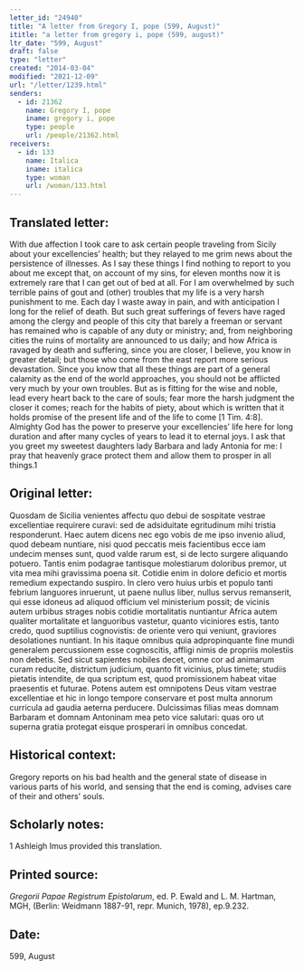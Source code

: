 ```yaml
---
letter_id: "24940"
title: "A letter from Gregory I, pope (599, August)"
ititle: "a letter from gregory i, pope (599, august)"
ltr_date: "599, August"
draft: false
type: "letter"
created: "2014-03-04"
modified: "2021-12-09"
url: "/letter/1239.html"
senders:
  - id: 21362
    name: Gregory I, pope
    iname: gregory i, pope
    type: people
    url: /people/21362.html
receivers:
  - id: 133
    name: Italica
    iname: italica
    type: woman
    url: /woman/133.html
---
```

<h2> Translated letter:</h2>With due affection I took care to ask certain people traveling from Sicily about your excellencies’ health; but they relayed to me grim news about the persistence of illnesses.  As I say these things I find nothing to report to you about me except that, on account of my sins, for eleven months now it is extremely rare that I can get out of bed at all.  For I am overwhelmed by such terrible pains of gout and (other) troubles that my life is a very harsh punishment to me.  Each day I waste away in pain, and with anticipation I long for the relief of death.  But such great sufferings of fevers have raged among the clergy and people of this city that barely a freeman or servant has remained who is capable of any duty or ministry; and, from neighboring cities the ruins of mortality are announced to us daily; and how Africa is ravaged by death and suffering, since you are closer,  I believe, you know in greater detail; but those who come from the east report more serious devastation.  Since you know that all these things are part of a general calamity as the end of the world approaches, you should not be afflicted very much by your own troubles.  But as is fitting for the wise and noble, lead every heart back to the care of souls; fear more the harsh judgment the closer it comes; reach for the habits of piety, about which is written that it holds promise of the present life and of the life to come [1 Tim. 4:8].  Almighty God has the power to preserve your excellencies’ life here for long duration and after many cycles of years to lead it to eternal joys.  I ask that you greet my sweetest daughters lady Barbara and lady Antonia for me: I pray that heavenly grace protect them and allow them to prosper in all things.1
<h2 class="mt-4"> Original letter:</h2>Quosdam de Sicilia venientes affectu quo debui de sospitate vestrae excellentiae requirere curavi:  sed de adsiduitate egritudinum mihi tristia responderunt.  Haec autem dicens nec ego vobis de me ipso invenio aliud, quod debeam nuntiare, nisi quod peccatis meis facientibus ecce iam undecim menses sunt, quod valde rarum est, si de lecto surgere aliquando potuero. Tantis enim podagrae tantisque molestiarum doloribus premor, ut vita mea mihi gravissima poena sit. Cotidie enim in dolore deficio et mortis remedium expectando suspiro. In clero vero huius urbis et populo tanti febrium languores inruerunt, ut paene nullus liber, nullus servus remanserit, qui esse idoneus ad aliquod officium vel ministerium possit; de vicinis autem urbibus strages nobis cotidie mortalitatis nuntiantur Africa autem qualiter mortalitate et languoribus vastetur, quanto viciniores estis, tanto credo, quod suptilius cognovistis: de oriente vero qui veniunt, graviores desolationes nuntiant. In his itaque omnibus quia adpropinquante fine mundi generalem percussionem esse cognoscitis, affligi nimis de propriis molestiis non debetis. Sed sicut sapientes nobiles decet, omne cor ad animarum curam reducite, districtum judicium, quanto fit vicinius, plus timete; studiis pietatis intendite, de qua scriptum est, quod promissionem habeat vitae praesentis et futurae. Potens autem est omnipotens Deus vitam vestrae excellentiae et hic in longo tempore conservare et post multa annorum curricula ad gaudia aeterna perducere. Dulcissimas filias meas domnam Barbaram et domnam Antoninam mea peto vice salutari: quas oro ut superna gratia protegat eisque prosperari in omnibus concedat.
<h2 class="mt-4"> Historical context:</h2>Gregory reports on his bad health and the general state of disease in various parts of his world, and sensing that the end is coming, advises care of their and others’ souls.
<h2 class="mt-4"> Scholarly notes:</h2>1 Ashleigh Imus provided this translation.
<h2 class="mt-4"> Printed source:</h2><p><em>Gregorii Papae Registrum Epistolarum</em>, ed. P. Ewald and L. M. Hartman, MGH, (Berlin: Weidmann 1887-91, repr. Munich, 1978), ep.9.232.</p><h2 class="mt-4"> Date:</h2>599, August